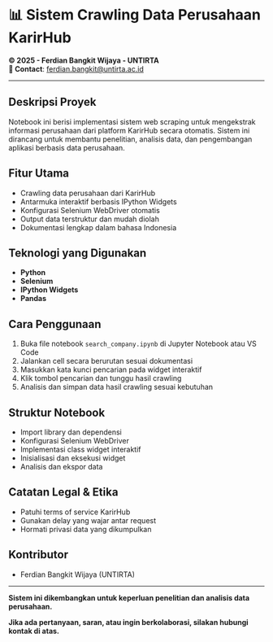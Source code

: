 # 📊 Sistem Crawling Data Perusahaan KarirHub

**© 2025 - Ferdian Bangkit Wijaya - UNTIRTA**  
**📧 Contact**: [ferdian.bangkit@untirta.ac.id](mailto:ferdian.bangkit@untirta.ac.id)

---

## Deskripsi Proyek

Notebook ini berisi implementasi sistem web scraping untuk mengekstrak informasi perusahaan dari platform KarirHub secara otomatis. Sistem ini dirancang untuk membantu penelitian, analisis data, dan pengembangan aplikasi berbasis data perusahaan.

## Fitur Utama

- Crawling data perusahaan dari KarirHub
- Antarmuka interaktif berbasis IPython Widgets
- Konfigurasi Selenium WebDriver otomatis
- Output data terstruktur dan mudah diolah
- Dokumentasi lengkap dalam bahasa Indonesia

## Teknologi yang Digunakan

- **Python**
- **Selenium**
- **IPython Widgets**
- **Pandas**

## Cara Penggunaan

1. Buka file notebook `search_company.ipynb` di Jupyter Notebook atau VS Code
2. Jalankan cell secara berurutan sesuai dokumentasi
3. Masukkan kata kunci pencarian pada widget interaktif
4. Klik tombol pencarian dan tunggu hasil crawling
5. Analisis dan simpan data hasil crawling sesuai kebutuhan

## Struktur Notebook

- Import library dan dependensi
- Konfigurasi Selenium WebDriver
- Implementasi class widget interaktif
- Inisialisasi dan eksekusi widget
- Analisis dan ekspor data

## Catatan Legal & Etika

- Patuhi terms of service KarirHub
- Gunakan delay yang wajar antar request
- Hormati privasi data yang dikumpulkan

## Kontributor

- Ferdian Bangkit Wijaya (UNTIRTA)

---

**Sistem ini dikembangkan untuk keperluan penelitian dan analisis data perusahaan.**

**Jika ada pertanyaan, saran, atau ingin berkolaborasi, silakan hubungi kontak di atas.**

